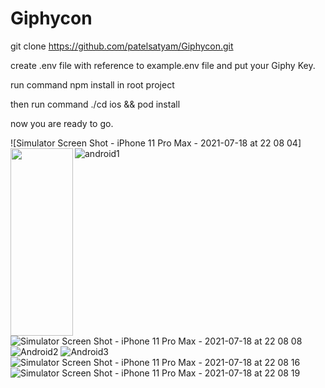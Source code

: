 # Giphycon
git clone https://github.com/patelsatyam/Giphycon.git

create .env file with reference to example.env file and put your Giphy Key.

run command npm install in root project

then run command ./cd ios && pod install

now you are ready to go.
 
 ![Simulator Screen Shot - iPhone 11 Pro Max - 2021-07-18 at 22 08 04]<img src="https://user-images.githubusercontent.com/34741668/126076037-6142972a-b6ab-4372-8863-d878693570e0.png" align="left" height="300" width="100" >
![android1](https://user-images.githubusercontent.com/34741668/126076044-0e8a46ae-997d-4db4-907f-2587612316fb.jpg)
![Simulator Screen Shot - iPhone 11 Pro Max - 2021-07-18 at 22 08 08](https://user-images.githubusercontent.com/34741668/126076047-37a8cc7a-1457-4023-935a-c9068003a23b.png)
![Android2](https://user-images.githubusercontent.com/34741668/126076048-9e1579f1-2506-40fc-a0ac-649084c6048f.jpg)
![Android3](https://user-images.githubusercontent.com/34741668/126076049-80831373-a720-433c-ad12-1c5a15b7b6f2.jpg)
![Simulator Screen Shot - iPhone 11 Pro Max - 2021-07-18 at 22 08 16](https://user-images.githubusercontent.com/34741668/126076050-7a61b29e-d515-49d1-bd27-d7fb8ed92e79.png)
![Simulator Screen Shot - iPhone 11 Pro Max - 2021-07-18 at 22 08 19](https://user-images.githubusercontent.com/34741668/126076052-791d6c57-61e9-47b6-b6bf-47a6f811b17e.png)

